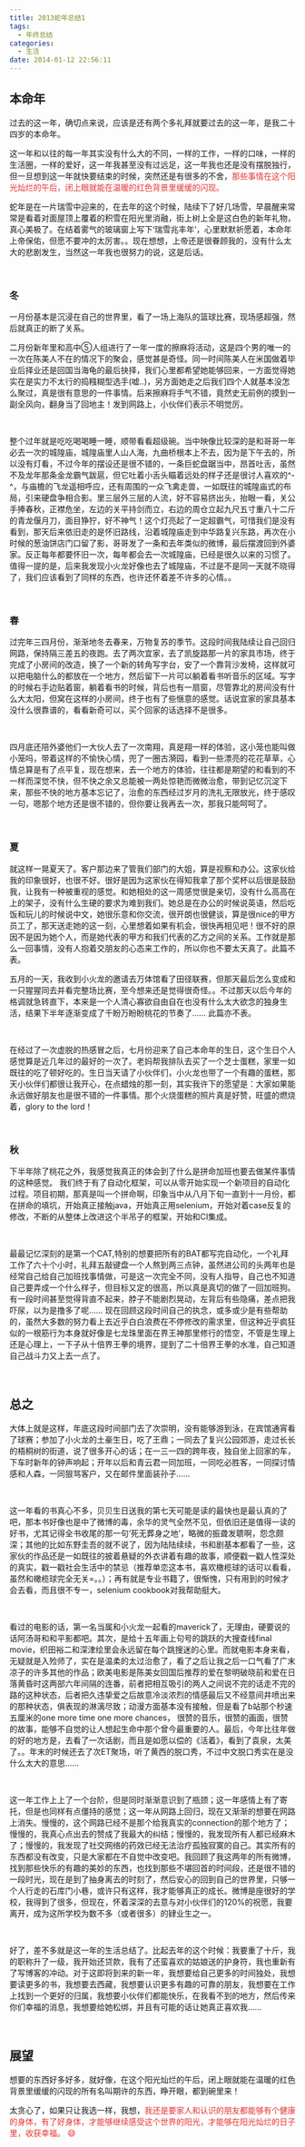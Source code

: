 ```yaml
---
title: 2013蛇年总结1
tags:
  - 年终总结
categories:
  - 生活
date: 2014-01-12 22:56:11
---
```

## **本命年**
过去的这一年，确切点来说，应该是还有两个多礼拜就要过去的这一年，是我二十四岁的本命年。


这一年和以往的每一年其实没有什么大的不同，一样的工作，一样的口味，一样的生活圈，一样的爱好，这一年我甚至没有过远足，这一年我也还是没有摆脱独行，但一旦想到这一年就快要结束的时候，突然还是有很多的不舍，<span style="color:#E53333;">那些事情在这个阳光灿烂的午后，闭上眼就能在温暖的红色背景里缓缓的闪现。</span> 


蛇年是在一片瑞雪中迎来的，在去年的这个时候，陆续下了好几场雪，早晨醒来常常是看着对面屋顶上覆着的积雪在阳光里消融，街上树上全是这白色的新年礼物，真心美极了。在结着雾气的玻璃窗上写下‘瑞雪兆丰年’，心里默默祈愿着，本命年上帝保佑，但愿不要冲的太厉害。。现在想想，上帝还是很眷顾我的，没有什么太大的悲剧发生，当然这一年我也很努力的说，这是后话。
<!--more-->

<br>

### **冬**

一月份基本是沉浸在自己的世界里，看了一场上海队的篮球比赛，现场感超强，然后就真正的断了关系。


二月份新年里和高中⑤人组进行了一年一度的擦麻将活动，这是四个男的唯一的一次在陈美人不在的情况下的聚会，感觉甚是奇怪。同一时间陈美人在米国做着毕业后择业还是回国当海龟的最后抉择，我们心里都希望她能够回来，一方面觉得她实在是实力不太行的捣糨糊型选手(嘘..)，另方面她走之后我们四个人就基本没怎么聚过，真是很有意思的一件事情。后来擦麻将手气不错，竟然史无前例的摸到一副全风向，翻身当了回地主！发到网路上，小伙伴们表示不明觉厉。 

<br>

整个过年就是吃吃喝喝睡一睡，顺带看看超级碗。当中映像比较深的是和哥哥一年必去一次的城隍庙，城隍庙里人山人海，九曲桥根本上不去，因为是下午去的，所以没有灯看，不过今年的摆设还是很不错的，一条巨蛇盘踞当中，昂首吐舌，虽然不及龙年那条金龙霸气跋扈，但它吐着小舌头瞄着远处的样子还是很讨人喜欢的^-^，与庙檐的飞龙遥相呼应，还有周围的一众飞禽走兽，一如既往的城隍庙式的布局，引来硬盘争相合影。里三层外三层的人流，好不容易挤出头，抬眼一看，关公手捧春秋，正襟危坐，左边的关平持剑而立，右边的周仓立起九尺五寸重八十二斤的青龙偃月刀，面目狰狞，好不神气！这个灯亮起了一定超霸气，可惜我们是没有看到，那天后来依旧走的是怀旧路线，沿着城隍庙走到中华路复兴东路，再次在小时候的葱油饼店门口留了影，哥哥发了一条和去年类似的微博，最后摆渡回到外婆家。反正每年都要怀旧一次，每年都会去一次城隍庙，已经是很久以来的习惯了。值得一提的是，后来我发现小火龙好像也去了城隍庙，不过是不是同一天就不晓得了，我们应该看到了同样的东西，也许还怀着差不许多的心情。。

<br>

### **春**

过完年三四月份，渐渐地冬去春来，万物复苏的季节。这段时间我陆续让自己回归网路，保持隔三差五的夜跑。去了两次宜家，去了凯旋路那一片的家具市场，终于完成了小房间的改造，换了一个新的转角写字台，安了一个靠背沙发椅，这样就可以把电脑什么的都放在一个地方，然后留下一片可以躺着看书听音乐的区域。写字的时候右手边贴着窗，躺着看书的时候，背后也有一扇窗，尽管靠北的房间没有什么大太阳，但窝在这样的小房间，终于也有了些惬意的感觉。话说宜家的家具基本没什么很靠谱的，看看新奇可以，买个回家的话选择不是很多。

<br>

四月底还陪外婆他们一大伙人去了一次南翔，真是翔一样的体验，这小笼也能叫做小笼吗，带着这样的不愉快心情，兜了一圈古漪园，看到一些漂亮的花花草草，心情总算是有了点平复，现在想来，去一个地方的体验，往往都是期望的和看到的不一样而深觉不快，但不快之余又总能被一两处惊艳而微微治愈，带到记忆沉淀下来，那些不快的地方基本忘记了，治愈的东西经过岁月的洗礼无限放光，终于感叹一句，嗯那个地方还是很不错的，但你要让我再去一次，那我只能呵呵了。

<br>

### **夏**

就这样一晃夏天了。客户那边来了管我们部门的大姐，算是视察和办公。这家伙给我的印象很好，也很不好。很好是因为这家伙在得知我拿了那个奖杯以后很是鼓励我，让我有一种被重视的感觉。和她相处的这一周感觉很是亲切，没有什么高高在上的架子，没有什么生硬的要求为难到我们。她总是在办公的时候说英语，然后吃饭和玩儿的时候说中文，她很乐意和你交流，很开朗也很健谈，算是很nice的甲方员工了，那天送走她的这一刻，心里想着如果有机会，很快再相见吧！很不好的原因不是因为她个人，而是她代表的甲方和我们代表的乙方之间的关系。工作就是那么一回事情，没有人抱着交朋友的心态来工作的，所以你也不要太天真了。此篇不表。


五月的一天，我收到小火龙的邀请去万体馆看了田径联赛，但那天最后怎么变成和一只猩猩同去并看完整场比赛，至今想来还是觉得很奇怪。。不过那天以后今年的格调就急转直下，本来是一个人清心寡欲自由自在也没有什么太大欲念的独身生活，结果下半年逐渐变成了千盼万盼盼桃花的节奏了…… 此篇亦不表。

<br>

在经过了一次虚脱的热感冒之后，七月份迎来了自己本命年的生日，这个生日个人感觉算是近几年过的最好的一次了。老妈帮我排队去买了一个芝士蛋糕，家里一如既往的吃了顿好吃的。生日当天请了小伙伴们，小火龙也带了一个有趣的蛋糕，那天小伙伴们都很让我开心，在点蜡烛的那一刻，其实我许下的愿望是：大家如果能永远做好朋友也是很不错的一件事情。那个火烧蛋糕的照片真是好赞，旺盛的燃烧着，glory to the lord！


<br>

### **秋**

下半年除了桃花之外，我感觉我真正的体会到了什么是拼命加班也要去做某件事情的这种感觉。 我们终于有了自动化框架，可以从零开始实现一个新项目的自动化过程。项目初期，那真是叫一个拼命啊，印象当中从八月下旬一直到十一月份，都在拼命的填坑，开始真正接触java，开始真正用selenium，开始对着case反复的修改，不断的从整体上改进这个半吊子的框架，开始和CI集成。

<br>

最最记忆深刻的是第一个CAT,特别的想要把所有的BAT都写完自动化，一个礼拜工作了六十个小时，礼拜五敲键盘一个人熬到两三点钟，虽然进公司的头两年也是经常自己给自己加班找事情做，可是这一次完全不同，没有人指导，自己也不知道自己要弄成一个什么样子，但目标又定的很高，所以真是真切的做了一回加班狗。有一段时间甚至觉得背直不起来，脖子不能剧烈晃动，左背后有些隐痛，差点把我吓尿，以为是撸多了呢…… 现在回顾这段时间自己的执念，或多或少是有些帮助的，虽然大多数的努力看上去近乎白白浪费在不停修改的需求里，但这种近乎疯狂似的一根筋行为本身就好像是七龙珠里面在界王神那里修行的悟空，不管是生理上还是心理上，一下子从十倍界王拳的境界，提到了二十倍界王拳的水准，自己知道自己战斗力又上去一点了。


<br>

## **总之**

大体上就是这样，年底这段时间部门去了次崇明，没有能够游到泳，在宾馆通宵看了球赛；参加了小火龙的土豪生日，吃了王鼎；一同去了复兴公园郊游，走过长长的梧桐树的街道，说了很多开心的话；在一三一四的跨年夜，独自坐上回家的车，下车时新年的钟声响起；开年以后和青云君一同加班，一同吃必胜客，一同探讨情感和人森，一同狠骂客户，又在邮件里面装孙子……

<br>

这一年看的书真心不多，贝贝生日送我的第七天可能是读的最快也是最认真的了吧，那本书好像也是中了微博的毒，余华的灵气全然不见，但依旧还是值得一读的好书，尤其记得全书收尾的那一句‘死无葬身之地’，略微的振聋发聩啊，怨念颇深；其他的比如东野圭吾的就不说了，因为陆陆续续，书和剧基本都看了一些，这家伙的作品还是一如既往的披着悬疑的外衣讲着有趣的故事，顺便戳一戳人性深处的真实，戳一戳社会生活中的禁忌（推荐单恋这本书，喜欢橄榄球的话可以看看，虽然和橄榄球完全无关=。。）；再有就是专业书籍了，很惭愧，只有用到的时候才会去看，而且很不专一，selenium cookbook对我帮助挺大。

<br>

看过的电影的话，第一名当属和小火龙一起看的maverick了，无理由，硬要说的话阿汤哥和和平影都吧。其次，是给十五年画上句号的跳跃的大搜查线final movie，织田裕二和深津绘里会永远留在每个跳搜迷的心里。而就电影本身来看，无疑就是入殓师了，实在是温柔的太过治愈了，看了之后让我之后一口气看了广末凉子的许多其他的作品；欧美电影是陈美女回国后推荐的爱在黎明破晓前和爱在日落黄昏时这两部六年间隔的连番，前者把相互吸引的两人之间说不完的话走不完的路的这种状态，后者把久违挚爱之后故意冷淡浓烈的情感最后又不经意间井喷出来的那种状态，俱表现的淋漓尽致；动漫方面基本没有接触，但是看了b站那个秒速五厘米的one more time one more chances， 很赞的音乐，很赞的画面，很赞的故事，能够不自觉的让人想起生命中那个曾今最重要的人。最后，今年比往年做的好的地方是，去看了一次话剧，而且是如愿以偿的《活着》，看到了袁泉，太美了。。年末的时候还去了次ET聚场，听了黄西的脱口秀，不过中文脱口秀实在是没什么太大的意思……

<br>

这一年工作上上了一个台阶，但是同时渐渐意识到了瓶颈；这一年感情上有了寄托，但是也同样有点僵持的感觉；这一年从网路上回归，现在又渐渐的想要在网路上消失。慢慢的，这个网路已经不是那个给我真实的connection的那个地方了；慢慢的，我真心点出去的赞成了我最大的纠结；慢慢的，我发现所有人都已经麻木了；慢慢的，我发现了社交网络的药效已经无法治疗孤独寂寞的自己。其实所有的东西都没有改变，只是大家都在不自觉中改变吧。我回顾了我这两年的所有微博，找到那些快乐的有趣的美妙的东西，也找到那些不堪回首的时间段，还是很不错的一段时光，现在是到了抽身离去的时刻了，然后安心的回到自己的世界里，只够一个人行走的石库门小巷，或许只有这样，我才能够真正的成长。微博是座很好的学校，我得到了很多，但现在，怀着深深的去意与对小伙伴们的120%的祝愿，我要离开，成为这所学校为数不多（或者很多）的肄业生之一。

<br>

好了，差不多就是这一年的生活总结了。比起去年的这个时候：我要重了十斤，我的职称升了一级，我开始还贷款，我有了还蛮喜欢的姑娘送的护身符，我也重新有了写博客的冲动。对于这即将到来的新一年，我想要给自己更多的时间独处，我想要读更多的书，我想要去西藏，我想要认识更多有趣的可靠的朋友，我想要在工作上找到一个更好的归属，我想要小伙伴们都能快乐，在我看不到的地方，然后传来你们幸福的消息，我想要给她松绑，并且有可能的话让她真正喜欢我……


<br>

## **展望**

想要的东西好多好多，就好像，在这个阳光灿烂的午后，闭上眼就能在温暖的红色背景里缓缓的闪现的所有名叫期许的东西，睁开眼，都到碗里来！


太贪心了，如果只让我选一样，我想，<span style="color:#E53333;">我还是要家人和认识的朋友都能够有个健康的身体，有了好身体，才能够继续感受这个世界的阳光，才能够在阳光灿烂的日子里，收获幸福。<span> :smile:
